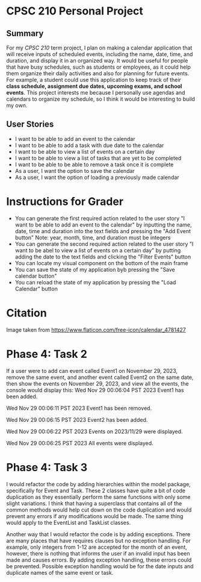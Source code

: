 # CPSC 210 Personal Project 

## Summary

For my *CPSC 210* term project, I plan on making a calendar application that will receive
inputs of scheduled events, including the name, date, time, and duration, and display it in
an organized way. It would be useful for people that have busy schedules, such as 
students or employees, as it could help them organize their daily activities and also for 
planning for future events. For example, a student could use this application to keep track 
of their **class schedule, assignment due dates, upcoming exams, and school events**. This 
project interests me because I personally use agendas and calendars to organize my 
schedule, so I think it would be interesting to build my own.

## User Stories 

- I want to be able to add an event to the calendar
- I want to be able to add a task with due date to the calendar
- I want to be able to view a list of events on a certain day 
- I want to be able to view a list of tasks that are yet to be completed  
- I want to be able to be able to remove a task once it is complete
- As a user, I want the option to save the calendar 
- As a user, I want the option of loading a previously made calendar 

# Instructions for Grader 
- You can generate the first required action related to the user story "I want to be able to add an event 
to the calendar" by inputting the name, date, time and duration into the text fields and pressing the "Add Event button"
Note: year, month, time, and duration must be integers 
- You can generate the second required action related to the user story "I want to be abel to view a list 
of events on a certain day" by putting adding the date to the text fields and clicking the "Filter Events" button 
- You can locate my visual component on the bottom of the main frame 
- You can save the state of my application byb pressing the "Save calendar button"
- You can reload the state of my application by pressing the "Load Calendar" button 

# Citation 
Image taken from https://www.flaticon.com/free-icon/calendar_4781427 

# Phase 4: Task 2 
If a user were to add can event called Event1 on November 29, 2023, remove the same event, and another event called 
Event2 on the same date, then show the events on November 29, 2023, and view all the events, the console would display 
this:
Wed Nov 29 00:06:04 PST 2023
Event1 has been added.

Wed Nov 29 00:06:11 PST 2023
Event1 has been removed.

Wed Nov 29 00:06:15 PST 2023
Event2 has been added.

Wed Nov 29 00:06:22 PST 2023
Events on 2023/11/29 were displayed.

Wed Nov 29 00:06:25 PST 2023
All events were displayed.

# Phase 4: Task 3
I would refactor the code by adding hierarchies within the model package, specifically for Event and Task. These 2 
classes have quite a bit of code duplication as they essentially perform the same functions with only some slight 
variations. I think that having a superclass that contains all of the common methods would help cut down on the code 
duplication and would prevent any errors if any modifications would be made. The same thing would apply to the EventList
and TaskList classes. 

Another way that I would refactor the code is by adding exceptions. There are many places that have requires clauses but
no exception handling. For example, only integers from 1-12 are accepted for the month of an event, however, there is 
nothing that informs the user if an invalid input has been made and causes errors. By adding exception handling, these 
errors could be prevented. Possible exception handling would be for the date inputs and duplicate names of the same 
event or task. 